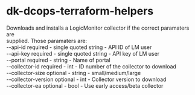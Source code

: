 # dk-dcops-terraform-helpers

Downloads and installs a LogicMonitor collector if the correct paramaters are  
supplied.  Those paramaters are:  
  --api-id             required - single quoted string - API ID of LM user  
  --api-key            required - single quoted string - API key of LM user  
  --portal             required - string - Name of portal  
  --collector-id       required - int - ID number of the collector to download  
  --collector-size     optional - string - small/medium/large  
  --collector-version  optional - int - Collector version to download  
  --collector-ea       optional - bool - Use early access/beta collector  

